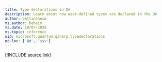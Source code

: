 ```yaml
---
title: Type declarations in Q#
description: Learn about how user-defined types are declared in the Q# programming language.
author: bettinaheim
ms.author: beheim
ms.date: 10/07/2020
ms.topic: reference
uid: microsoft.quantum.qsharp.typedeclarations
no-loc: ['Q#', '$$v']
---
```


<!-- 
# Type declarations in Q#
-->

[!INCLUDE [source link](~/includes/qsharp-language/Specifications/Language/1_ProgramStructure/2_TypeDeclarations.md)]


